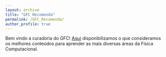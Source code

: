 ```yaml
---
layout: archive
title: "GFC Recomenda"
permalink: /GFC_Recomenda/
author_profile: true
---
```


Bem vindo a curadoria do GFC! [Aqui](https://docs.google.com/document/d/1R77jMb2E1bTVBja21Bj_4cYi33e-Xhg7eQlpWoTc_Mo/edit?usp=sharing) disponibilizamos o que consideramos os melhores conteúdos para aprender as mais diversas áreas da Física Computacional.
